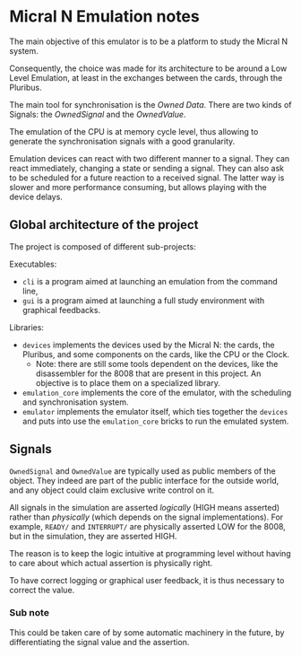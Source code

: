 # Micral N Emulation notes

The main objective of this emulator is to be a platform to study the Micral N system.

Consequently, the choice was made for its architecture to be around a Low Level Emulation, at least in the exchanges
between the cards, through the Pluribus.

The main tool for synchronisation is the *Owned Data*. There are two kinds of Signals: the
*OwnedSignal* and the *OwnedValue*.

The emulation of the CPU is at memory cycle level, thus allowing to generate the synchronisation signals with
a good granularity.

Emulation devices can react with two different manner to a signal. They can react immediately, changing a state
or sending a signal. They can also ask to be scheduled for a future reaction to a received signal. The latter
way is slower and more performance consuming, but allows playing with the device delays.

## Global architecture of the project

The project is composed of different sub-projects:

Executables:

  * `cli` is a program aimed at launching an emulation from the command line,
  * `gui` is a program aimed at launching a full study environment with graphical feedbacks.

Libraries:

  * `devices` implements the devices used by the Micral N: the cards, the Pluribus, and some
components on the cards, like the CPU or the Clock.
    - Note: there are still some tools dependent on the devices, like the disassembler for the 8008
    that are present in this project. An objective is to place them on a specialized library.
  * `emulation_core` implements the core of the emulator, with the scheduling and synchronisation system.
  * `emulator` implements the emulator itself, which ties together the `devices` and puts into use
    the `emulation_core` bricks to run the emulated system. 

## Signals

`OwnedSignal` and `OwnedValue` are typically used as public members of the object. They indeed are
part of the public interface for the outside world, and any object could claim exclusive write control on it.

All signals in the simulation are asserted *logically* (HIGH means asserted) rather than *physically* (which depends on
the signal implementations). For example, ```READY/``` and ```INTERRUPT/``` are physically asserted LOW for the 8008,
but in the simulation, they are asserted HIGH.

The reason is to keep the logic intuitive at programming level without having to care about which actual assertion is
physically right.

To have correct logging or graphical user feedback, it is thus necessary to correct the value.

### Sub note

This could be taken care of by some automatic machinery in the future, by differentiating the signal value and the
assertion.

